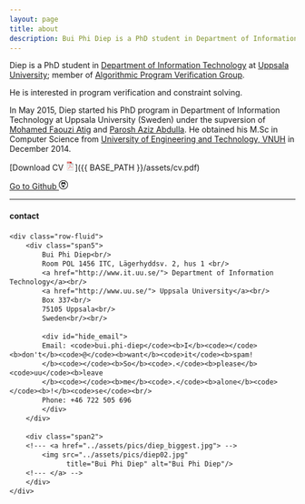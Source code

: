 ```yaml
---
layout: page
title: about
description: Bui Phi Diep is a PhD student in Department of Information Technology at Uppsala University
---
```


Diep is a PhD student in 
[Department of Information Technology](http://www.it.uu.se/) 
at
[Uppsala University](http://www.uu.se/);
member of 
[Algorithmic Program Verification Group](http://www.it.uu.se/research/docs/fm/apv). 

He is interested in program verification and constraint solving.

In May 2015, Diep started his PhD program in Department of Information Technology at Uppsala University (Sweden) under the supversion of [Mohamed Faouzi Atig](http://www.it.uu.se/katalog/mohat117) and [Parosh Aziz Abdulla](http://user.it.uu.se/~parosh/). 
He obtained his M.Sc in Computer Science from [University of Engineering and Technology, VNUH](http://e.uet.vnu.edu.vn) in December 2014.

[Download CV ![CV as pdf](icons16/pdf-icon.png)]({{ BASE_PATH }}/assets/cv.pdf)

[Go to Github ![GitHub](icons16/github-icon.png)](https://github.com/diepbp)

---

<div class="container">
<h4><a name="contact information"></a>contact</h4>

    <div class="row-fluid">
        <div class="span5">
            Bui Phi Diep<br/>
            Room POL 1456 ITC, Lägerhyddsv. 2, hus 1 <br/>
            <a href="http://www.it.uu.se/"> Department of Information Technology</a><br/>
            <a href="http://www.uu.se/"> Uppsala University</a><br/> 
            Box 337<br/>
            75105 Uppsala<br/>
            Sweden<br/><br/>

            <div id="hide_email">
            Email: <code>bui.phi-diep</code><b>I</b><code></code><b>don't</b><code>@</code><b>want</b><code>it</code><b>spam!
            </b><code></code><b>So</b><code>.</code><b>please</b><code>uu</code><b>leave
            </b><code></code><b>me</b><code>.</code><b>alone</b><code></code><b>!</b><code>se</code><br/>
            Phone: +46 722 505 696
            </div>
        </div>

        <div class="span2">
        <!--- <a href="../assets/pics/diep_biggest.jpg"> -->
            <img src="../assets/pics/diep02.jpg"
                  title="Bui Phi Diep" alt="Bui Phi Diep"/>
        <!--- </a> --> 
        </div> 
    </div>
</div>
